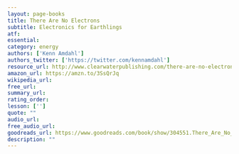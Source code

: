 ```yaml
---
layout: page-books
title: There Are No Electrons
subtitle: Electronics for Earthlings
atf: 
essential: 
category: energy
authors: ['Kenn Amdahl']
authors_twitter: ['https://twitter.com/kennamdahl']
resource_url: http://www.clearwaterpublishing.com/there-are-no-electrons-electronics-for-earthling/
amazon_url: https://amzn.to/3SsQrJq
wikipedia_url: 
free_url: 
summary_url: 
rating_order: 
lesson: ['']
quote: ""
audio_url: 
free_audio_url: 
goodreads_url: https://www.goodreads.com/book/show/304551.There_Are_No_Electrons
description: ""
---
```

